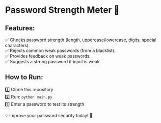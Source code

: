 # Password Strength Meter 🔐

## Features:
✅ Checks password strength (length, uppercase/lowercase, digits, special characters).  
✅ Rejects common weak passwords (from a blacklist).  
✅ Provides feedback on weak passwords.  
✅ Suggests a strong password if input is weak.  

## How to Run:
1️⃣ Clone this repository  
2️⃣ Run: `python main.py`  
3️⃣ Enter a password to test its strength  

💡 Improve your password security today! 🚀
